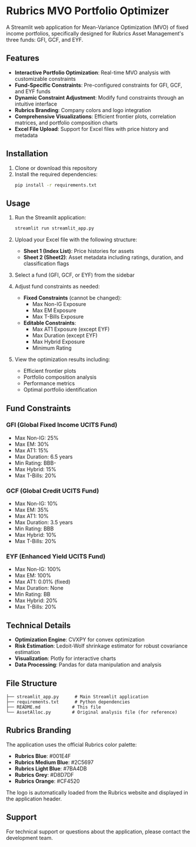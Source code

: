# Rubrics MVO Portfolio Optimizer

A Streamlit web application for Mean-Variance Optimization (MVO) of fixed income portfolios, specifically designed for Rubrics Asset Management's three funds: GFI, GCF, and EYF.

## Features

- **Interactive Portfolio Optimization**: Real-time MVO analysis with customizable constraints
- **Fund-Specific Constraints**: Pre-configured constraints for GFI, GCF, and EYF funds
- **Dynamic Constraint Adjustment**: Modify fund constraints through an intuitive interface
- **Rubrics Branding**: Company colors and logo integration
- **Comprehensive Visualizations**: Efficient frontier plots, correlation matrices, and portfolio composition charts
- **Excel File Upload**: Support for Excel files with price history and metadata

## Installation

1. Clone or download this repository
2. Install the required dependencies:
   ```bash
   pip install -r requirements.txt
   ```

## Usage

1. Run the Streamlit application:
   ```bash
   streamlit run streamlit_app.py
   ```

2. Upload your Excel file with the following structure:
   - **Sheet 1 (Index List)**: Price histories for assets
   - **Sheet 2 (Sheet2)**: Asset metadata including ratings, duration, and classification flags

3. Select a fund (GFI, GCF, or EYF) from the sidebar

4. Adjust fund constraints as needed:
   - **Fixed Constraints** (cannot be changed):
     - Max Non-IG Exposure
     - Max EM Exposure  
     - Max T-Bills Exposure
   - **Editable Constraints**:
     - Max AT1 Exposure (except EYF)
     - Max Duration (except EYF)
     - Max Hybrid Exposure
     - Minimum Rating

5. View the optimization results including:
   - Efficient frontier plots
   - Portfolio composition analysis
   - Performance metrics
   - Optimal portfolio identification

## Fund Constraints

### GFI (Global Fixed Income UCITS Fund)
- Max Non-IG: 25%
- Max EM: 30%
- Max AT1: 15%
- Max Duration: 6.5 years
- Min Rating: BBB-
- Max Hybrid: 15%
- Max T-Bills: 20%

### GCF (Global Credit UCITS Fund)
- Max Non-IG: 10%
- Max EM: 35%
- Max AT1: 10%
- Max Duration: 3.5 years
- Min Rating: BBB
- Max Hybrid: 10%
- Max T-Bills: 20%

### EYF (Enhanced Yield UCITS Fund)
- Max Non-IG: 100%
- Max EM: 100%
- Max AT1: 0.01% (fixed)
- Max Duration: None
- Min Rating: BB
- Max Hybrid: 20%
- Max T-Bills: 20%

## Technical Details

- **Optimization Engine**: CVXPY for convex optimization
- **Risk Estimation**: Ledoit-Wolf shrinkage estimator for robust covariance estimation
- **Visualization**: Plotly for interactive charts
- **Data Processing**: Pandas for data manipulation and analysis

## File Structure

```
├── streamlit_app.py      # Main Streamlit application
├── requirements.txt      # Python dependencies
├── README.md            # This file
└── AssetAlloc.py        # Original analysis file (for reference)
```

## Rubrics Branding

The application uses the official Rubrics color palette:
- **Rubrics Blue**: #001E4F
- **Rubrics Medium Blue**: #2C5697
- **Rubrics Light Blue**: #7BA4DB
- **Rubrics Grey**: #D8D7DF
- **Rubrics Orange**: #CF4520

The logo is automatically loaded from the Rubrics website and displayed in the application header.

## Support

For technical support or questions about the application, please contact the development team. 